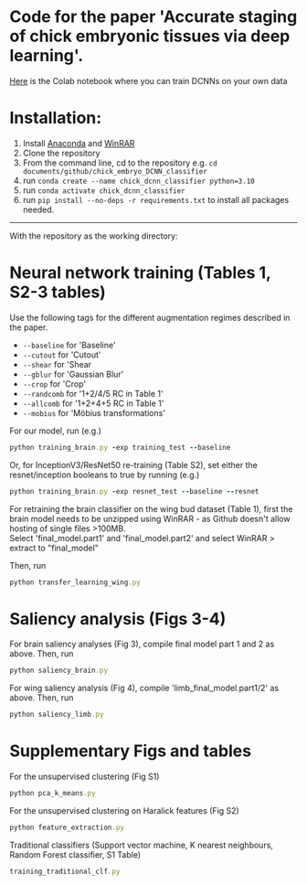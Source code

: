 # Code for the paper 'Accurate staging of chick embryonic tissues via deep learning'.

[Here](https://colab.research.google.com/drive/1wH53iao1chYqNcCUbx7cXNvgCMm0gRFT?usp=sharing) is the Colab notebook where you can train DCNNs on your own data 


# Installation:

1. Install [Anaconda](https://docs.anaconda.com/anaconda/install/index.html) and [WinRAR](https://www.win-rar.com/postdownload.html?&L=0)
2. Clone the repository
3. From the command line, cd to the repository e.g. ```cd documents/github/chick_embryo_DCNN_classifier```
4. run ```conda create --name chick_dcnn_classifier python=3.10```
5. run ```conda activate chick_dcnn_classifier```
6. run ```pip install --no-deps -r requirements.txt``` to install all packages needed.

---
With the repository as the working directory:

# Neural network training (Tables 1, S2-3 tables)

Use the following tags for the different augmentation regimes described in the paper.


*   ```--baseline``` for 'Baseline' 
*  ```--cutout``` for 'Cutout'
*   ```--shear``` for 'Shear
*   ```--gblur``` for 'Gaussian Blur'
*   ```--crop``` for 'Crop'
*   ```--randcomb``` for '1+2/4/5 RC in Table 1'
*   ```--allcomb``` for '1+2+4+5 RC in Table 1'
*   ```--mobius``` for 'Möbius transformations'


For our model, run  (e.g.)

```rb
python training_brain.py -exp training_test --baseline
```

Or, for InceptionV3/ResNet50 re-training (Table S2), set either the resnet/inception booleans to true by running (e.g.) 

```rb
python training_brain.py -exp resnet_test --baseline --resnet
``` 

For retraining the brain classifier on the wing bud dataset (Table 1), first the brain model needs to be unzipped using WinRAR - as Github doesn't allow hosting of single files >100MB.\
Select 'final_model.part1' and 'final_model.part2' and select WinRAR > extract to "final_model\"

Then, run
```rb
python transfer_learning_wing.py
```

# Saliency analysis (Figs 3-4)

For brain saliency analyses (Fig 3), compile final model part 1 and 2 as above.
Then, run 
```rb
python saliency_brain.py
```

For wing saliency analysis (Fig 4), compile 'limb_final_model.part1/2' as above.
Then, run
```rb
python saliency_limb.py
```
# Supplementary Figs and tables
For the unsupervised clustering (Fig S1)

```rb
python pca_k_means.py
```
For the unsupervised clustering on Haralick features (Fig S2)
```rb
python feature_extraction.py
```

Traditional classifiers (Support vector machine, K nearest neighbours, Random Forest classifier, S1 Table)

```rb
training_traditional_clf.py
```
